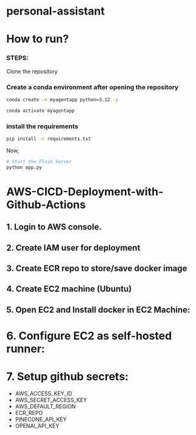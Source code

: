 # personal-assistant

# How to run?

### STEPS:

Clone the repository

### Create a conda environment after opening the repository

```bash
conda create -n myagentapp python=3.12 -y
```

```bash
conda activate myagentapp
```

### install the requirements

```bash
pip install -r requirements.txt
```

Now,

```bash
# Start the Flask Server
python app.py
```

# AWS-CICD-Deployment-with-Github-Actions

## 1. Login to AWS console.

## 2. Create IAM user for deployment

## 3. Create ECR repo to store/save docker image

## 4. Create EC2 machine (Ubuntu)

## 5. Open EC2 and Install docker in EC2 Machine:

# 6. Configure EC2 as self-hosted runner:

# 7. Setup github secrets:

-   AWS_ACCESS_KEY_ID
-   AWS_SECRET_ACCESS_KEY
-   AWS_DEFAULT_REGION
-   ECR_REPO
-   PINECONE_API_KEY
-   OPENAI_API_KEY
